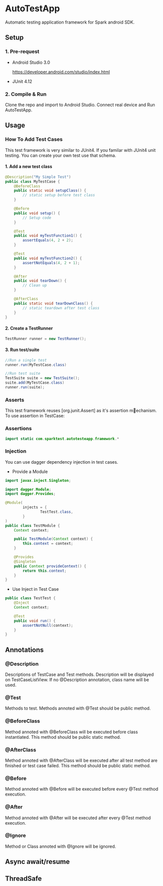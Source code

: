 # AutoTestApp

Automatic testing application framework for Spark android SDK.

## Setup 

### 1. Pre-request

- Android Studio 3.0

    <https://developer.android.com/studio/index.html>

- JUnit 4.12

### 2. Compile & Run

Clone the repo and import to Android Studio. Connect real device and Run AutoTestApp.


## Usage

### How To Add Test Cases

This test framework is very similar to JUnit4. If you familar with JUnit4 unit testing. You can create your own test use that schema.

#### 1. Add a new test class

```java
@Description("My Simple Test")
public class MyTestCase {
    @BeforeClass
    public static void setupClass() {
        // static setup before test class
    }

    @Before
    public void setup() {
        // Setup code
    }

    @Test
    public void myTestFunction1() {
        assertEquals(4, 2 + 2);
    }

    @Test
    public void myTestFunction2() {
        assertNotEquals(4, 2 + 1);
    }

    @After
    public void tearDown() {
        // Clean up
    }

    @AfterClass
    public static void tearDownClass() {
        // static teardown after test class
    }
}
```

#### 2. Create a TestRunner

```java
TestRunner runner = new TestRunner();
```

#### 3. Run test/suite

```java
//Run a single test
runner.run(MyTestCase.class)

//Run test suite
TestSuite suite = new TestSuite();
suite.add(MyTestCase.class)
runner.run(suite);
```

### Asserts

This test framework reuses [org.junit.Assert] as it's assertion mechanism. To use assertion in TestCase:
### Assertions

```java
import static com.sparktest.autotesteapp.framework.*
```

### Injection

You can use dagger dependency injection in test cases.

- Provide a Module

```java
import javax.inject.Singleton;

import dagger.Module;
import dagger.Provides;

@Module(
        injects = {
                TestTest.class,
        }
)
public class TestModule {
    Context context;

    public TestModule(Context context) {
        this.context = context;
    }

    @Provides
    @Singleton
    public Context provideContext() {
        return this.context;
    }
}
```

- Use Inject in Test Case

```java
public class TestTest {
    @Inject
    Context context;

    @Test
    public void run() {
        assertNotNull(context);
    }
}
```


## Annotations

### @Description

Descriptions of TestCase and Test methods. Description will be displayed on TestCaseListView. If no @Description annotation, class name will be used.

### @Test

Methods to test. Methods annoted with @Test should be public method.

### @BeforeClass

Method annoted with @BeforeClass will be executed before class instantiated. This method should be public static method.

### @AfterClass

Method annoted with @AfterClass will be executed after all test method are finished or test case failed. This method should be public static method.

### @Before

Method annoted with @Before will be executed before every @Test method execution.

### @After

Method annoted with @After will be executed after every @Test method execution.

### @Ignore

Method or Class annoted with @Ignore will be ignored.

## Async await/resume

## ThreadSafe

